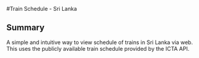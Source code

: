 #Train Schedule - Sri Lanka

## Summary

A simple and intuitive way to view schedule of trains in Sri Lanka via web.  
This uses the publicly available train schedule provided by the ICTA API. 

